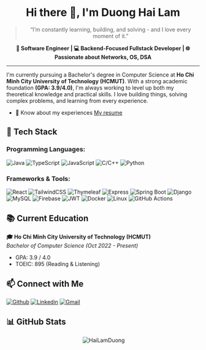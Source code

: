 <!--
## Hi there 👋

**Hailam2104/Hailam2104** is a ✨ _special_ ✨ repository because its `README.md` (this file) appears on your GitHub profile.

Here are some ideas to get you started:

- 🔭 I’m currently working on ...
- 🌱 I’m currently learning ...
- 👯 I’m looking to collaborate on ...
- 🤔 I’m looking for help with ...
- 💬 Ask me about ...
- 📫 How to reach me: ...
- 😄 Pronouns: ...
- ⚡ Fun fact: ...
-->

<h1 align="center">
  Hi there 👋, I'm Duong Hai Lam 
</h1>

<blockquote>
 <p align="center">
   “I’m constantly learning, building, and solving - and I love every moment of it.”
 </p>
</blockquote>

<p align="center">
  <strong>
    🎯 Software Engineer | 💻 Backend-Focused Fullstack Developer | 🌐 Passionate about Networks, OS, DSA
  </strong>
</p>

---

I'm currently pursuing a Bachelor's degree in Computer Science at **Ho Chi Minh City University of Technology (HCMUT)**. With a strong academic foundation **(GPA: 3.9/4.0)**, I'm always working to level up both my theoretical knowledge and practical skills. I love building things, solving complex problems, and learning from every experience.

-   📄 Know about my experiences [My resume](https://drive.google.com/file/d/1Y5x7UTZdU98Oa9dQ9CNNBpbgAkltQIB0/view?usp=sharing)

## 🔧 Tech Stack

### Programming Languages:

![Java](https://img.shields.io/badge/Java-ED8B00?style=flat&logo=java&logoColor=white)
![TypeScript](https://img.shields.io/badge/TypeScript-007ACC?style=flat&logo=typescript&logoColor=white)
![JavaScript](https://img.shields.io/badge/JavaScript-F7DF1E?style=flat&logo=javascript&logoColor=black)
![C/C++](https://img.shields.io/badge/C/C++-00599C?style=flat&logo=c%2B%2B&logoColor=white)
![Python](https://img.shields.io/badge/Python-3776AB?style=flat&logo=python&logoColor=white)

### Frameworks & Tools:

![React](https://img.shields.io/badge/React-61DAFB?style=flat&logo=react&logoColor=black)
![TailwindCSS](https://img.shields.io/badge/TailwindCSS-38B2AC?style=flat&logo=tailwind-css&logoColor=white)
![Thymeleaf](https://img.shields.io/badge/Thymeleaf-005F0F?style=flat&logo=thymeleaf&logoColor=white)
![Express](https://img.shields.io/badge/Express-000000?style=flat&logo=express&logoColor=white)
![Spring Boot](https://img.shields.io/badge/Spring_Boot-6DB33F?style=flat&logo=spring-boot&logoColor=white)
![Django](https://img.shields.io/badge/Django-092E20?style=flat&logo=django&logoColor=white)
![MySQL](https://img.shields.io/badge/MySQL-4479A1?style=flat&logo=mysql&logoColor=white)
![Firebase](https://img.shields.io/badge/Firebase-FFCA28?style=flat&logo=firebase&logoColor=black)
![JWT](https://img.shields.io/badge/JWT-000000?style=flat&logo=jsonwebtokens&logoColor=white)
![Docker](https://img.shields.io/badge/Docker-2496ED?style=flat&logo=docker&logoColor=white)
![Linux](https://img.shields.io/badge/Linux-FCC624?style=flat&logo=linux&logoColor=black)
![GitHub Actions](https://img.shields.io/badge/GitHub_Actions-2088FF?style=flat&logo=github-actions&logoColor=white)

## 📚 Current Education

**🎓 Ho Chi Minh City University of Technology (HCMUT)**  
_Bachelor of Computer Science (Oct 2022 - Present)_

-   GPA: 3.9 / 4.0
-   TOEIC: 895 (Reading & Listening)

## 📫 Connect with Me

<!-- -   ✉️ Email: [lam.duong210425@hcmut.edu.vn](mailto:lam.duong210425@hcmut.edu.vn)
-   🔗 LinkedIn: [lam2104](https://www.linkedin.com/in/lam2104)
-   💻 GitHub: [Hailam2104](https://github.com/Hailam2104) -->

[![Github](https://img.shields.io/badge/-Github-000?style=flat&logo=Github&logoColor=white)](https://github.com/HaiLamDuong)
[![Linkedin](https://img.shields.io/badge/-LinkedIn-blue?style=flat&logo=Linkedin&logoColor=white)](https://www.linkedin.com/in/lam2104)
[![Gmail](https://img.shields.io/badge/-Gmail-c14438?style=flat&logo=Gmail&logoColor=white)](mailto:lam.duong210425@hcmut.edu.vn)

## 📊 GitHub Stats

<p align="center">&nbsp;<img align="center" src="https://github-readme-stats.vercel.app/api?username=HaiLamDuong&show_icons=true&locale=en" alt="HaiLamDuong" /></p>

